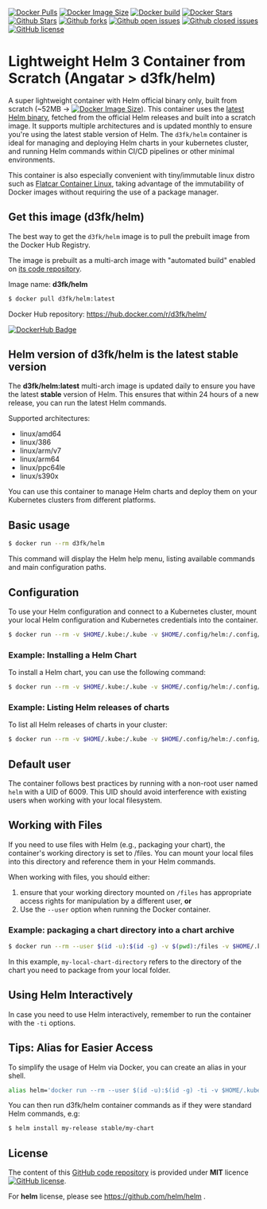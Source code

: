 [![Docker Pulls](https://badgen.net/docker/pulls/d3fk/helm?icon=docker&label=pulls&cache=600)](https://hub.docker.com/r/d3fk/helm/tags) [![Docker Image Size](https://badgen.net/docker/size/d3fk/helm/latest?icon=docker&label=image%20size&cache=600)](https://hub.docker.com/r/d3fk/helm/tags) [![Docker build](https://img.shields.io/badge/automated-automated?style=flat&logo=docker&logoColor=blue&label=build&color=green&cacheSeconds=600)](https://hub.docker.com/r/d3fk/helm/tags) [![Docker Stars](https://badgen.net/docker/stars/d3fk/helm?icon=docker&label=stars&color=green&cache=600)](https://hub.docker.com/r/d3fk/helm) [![Github Stars](https://img.shields.io/github/stars/Angatar/helm?label=stars&logo=github&color=green&style=flat&cacheSeconds=600)](https://github.com/Angatar/helm) [![Github forks](https://img.shields.io/github/forks/Angatar/helm?logo=github&style=flat&cacheSeconds=600)](https://github.com/Angatar/helm/fork) [![Github open issues](https://img.shields.io/github/issues-raw/Angatar/helm?logo=github&color=yellow&cacheSeconds=600)](https://github.com/Angatar/helm/issues) [![Github closed issues](https://img.shields.io/github/issues-closed-raw/Angatar/helm?logo=github&color=green&cacheSeconds=600)](https://github.com/Angatar/helm/issues?q=is%3Aissue+is%3Aclosed) [![GitHub license](https://img.shields.io/github/license/Angatar/helm)](https://github.com/Angatar/helm/blob/master/LICENSE)

# Lightweight Helm 3 Container from Scratch (Angatar > d3fk/helm)
A super lightweight container with Helm official binary only, built from scratch (~52MB -> [![Docker Image Size](https://badgen.net/docker/size/d3fk/helm/latest?icon=docker&label=compressed&cache=600)](https://hub.docker.com/r/d3fk/helm/tags)). This container uses the [latest Helm binary](https://github.com/helm/helm/releases), fetched from the official Helm releases and built into a scratch image. It supports multiple architectures and is updated monthly to ensure you're using the latest stable version of Helm. The `d3fk/helm` container is ideal for managing and deploying Helm charts in your kubernetes cluster, and running Helm commands within CI/CD pipelines or other minimal environments.

This container is also especially convenient with tiny/immutable linux distro such as [Flatcar Container Linux](https://github.com/flatcar/Flatcar), taking advantage of the immutability of Docker images without requiring the use of a package manager.


## Get this image (d3fk/helm)
The best way to get the `d3fk/helm` image is to pull the prebuilt image from the Docker Hub Registry.

The image is prebuilt as a multi-arch image with "automated build" enabled on [its code repository](https://github.com/Angatar/helm).

Image name: **d3fk/helm**
```sh
$ docker pull d3fk/helm:latest
```
Docker Hub repository: https://hub.docker.com/r/d3fk/helm/

[![DockerHub Badge](https://dockeri.co/image/d3fk/helm?cache=600)](https://hub.docker.com/r/d3fk/helm)

## Helm version of d3fk/helm is the latest stable version

The **d3fk/helm:latest** multi-arch image is updated daily to ensure you have the latest **stable** version of Helm. This ensures that within 24 hours of a new release, you can run the latest Helm commands.

Supported architectures:
- linux/amd64
- linux/386
- linux/arm/v7
- linux/arm64
- linux/ppc64le
- linux/s390x

You can use this container to manage Helm charts and deploy them on your Kubernetes clusters from different platforms.

## Basic usage
```sh
$ docker run --rm d3fk/helm
```
This command will display the Helm help menu, listing available commands and main configuration paths.

## Configuration
To use your Helm configuration and connect to a Kubernetes cluster, mount your local Helm configuration and Kubernetes credentials into the container.

```sh
$ docker run --rm -v $HOME/.kube:/.kube -v $HOME/.config/helm:/.config/helm d3fk/helm
```

### Example: Installing a Helm Chart
To install a Helm chart, you can use the following command:
```sh
$ docker run --rm -v $HOME/.kube:/.kube -v $HOME/.config/helm:/.config/helm d3fk/helm install my-release stable/my-chart
```

### Example: Listing Helm releases of charts
To list all Helm releases of charts in your cluster:
```sh
$ docker run --rm -v $HOME/.kube:/.kube -v $HOME/.config/helm:/.config/helm d3fk/helm list
```

## Default user

The container follows best practices by running with a non-root user named `helm` with a UID of 6009. This UID should avoid interference with existing users when working with your local filesystem.

## Working with Files
If you need to use files with Helm (e.g., packaging your chart), the container's working directory is set to /files. You can mount your local files into this directory and reference them in your Helm commands.

When working with files, you should either:

1. ensure that your working directory mounted on `/files` has appropriate access rights for manipulation by a different user, **or**
2. Use the `--user` option when running the Docker container.

### Example: packaging a chart directory into a chart archive
```sh
$ docker run --rm --user $(id -u):$(id -g) -v $(pwd):/files -v $HOME/.kube:/.kube -v $HOME/.config/helm:/.config/helm d3fk/helm package my-local-chart-directory
```
In this example, `my-local-chart-directory` refers to the directory of the chart you need to package from your local folder.

## Using Helm Interactively
In case you need to use Helm interactively, remember to run the container with the `-ti` options.

## Tips: Alias for Easier Access
To simplify the usage of Helm via Docker, you can create an alias in your shell.

```sh
alias helm='docker run --rm --user $(id -u):$(id -g) -ti -v $HOME/.kube:/.kube -v $HOME/.config/helm:/.config/helm d3fk/helm'
```
You can then run d3fk/helm container commands as if they were standard Helm commands, e.g:
```sh
$ helm install my-release stable/my-chart
```

## License

The content of this [GitHub code repository](https://github.com/Angatar/helm) is provided under **MIT** licence
[![GitHub license](https://img.shields.io/github/license/Angatar/helm)](https://github.com/Angatar/helm/blob/master/LICENSE).

 For **helm** license, please see https://github.com/helm/helm .
